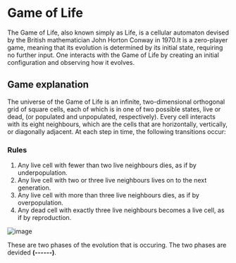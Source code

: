 # Game of Life
 
The Game of Life, also known simply as Life, is a cellular automaton devised by the British mathematician John Horton Conway in 1970.It is a zero-player game, meaning that its evolution is determined by its initial state, requiring no further input. One interacts with the Game of Life by creating an initial configuration and observing how it evolves. 

## Game explanation
The universe of the Game of Life is an infinite, two-dimensional orthogonal grid of square cells, each of which is in one of two possible states, live or dead, (or populated and unpopulated, respectively). Every cell interacts with its eight neighbours, which are the cells that are horizontally, vertically, or diagonally adjacent. At each step in time, the following transitions occur:
### Rules

 1. Any live cell with fewer than two live neighbours dies, as if by underpopulation.
 1. Any live cell with two or three live neighbours lives on to the next generation.
 1. Any live cell with more than three live neighbours dies, as if by overpopulation.
 1. Any dead cell with exactly three live neighbours becomes a live cell, as if by reproduction.
   
![image](https://user-images.githubusercontent.com/39504405/95124273-d57ba280-075b-11eb-944a-923df570b619.png)

These are two phases of the evolution that is occuring. The two phases are devided **(------)**.
